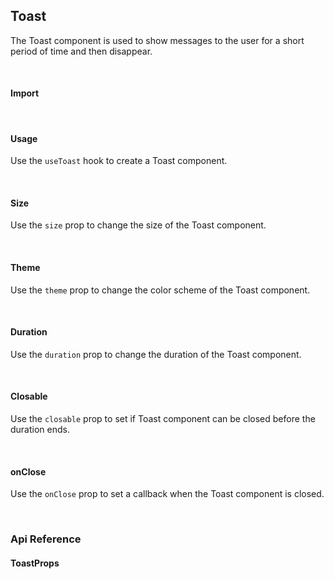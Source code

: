 ## Toast

The Toast component is used to show messages to the user for a short period of time and then disappear.

<div>
<LeSourceButton url="https://github.com/hiimlex/leux/tree/main/src/components/Toast"></LeSourceButton>
</div>

<br />

#### Import

<div>
<ToastImportPreview>
</ToastImportPreview>
</div>

<br />

#### Usage

Use the `useToast` hook to create a Toast component.

<div>
<div>

<br />

#### Size

Use the `size` prop to change the size of the Toast component.

<div>
<ToastSizePreview>
</ToastSizePreview>
</div>

<br />

#### Theme

Use the `theme` prop to change the color scheme of the Toast component.

<div>
<ToastThemePreview>
</ToastThemePreview>
</div>

<br />

#### Duration

Use the `duration` prop to change the duration of the Toast component.

<div>
<ToastDurationPreview>
</ToastDurationPreview>
</div>

<br />

#### Closable

Use the `closable` prop to set if Toast component can be closed before the duration ends.

<div>
<ToastClosablePreview>
</ToastClosablePreview>
</div>

<br />

#### onClose

Use the `onClose` prop to set a callback when the Toast component is closed.

<div>
<ToastActionPreview>
</ToastActionPreview>
</div>

<br />

### Api Reference

#### ToastProps

<div>
<ToastApiTable>
</ToastApiTAble>
</div>

<br />
